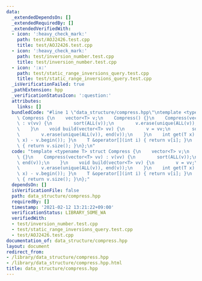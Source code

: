 ```yaml
---
data:
  _extendedDependsOn: []
  _extendedRequiredBy: []
  _extendedVerifiedWith:
  - icon: ':heavy_check_mark:'
    path: test/AOJ2426.test.cpp
    title: test/AOJ2426.test.cpp
  - icon: ':heavy_check_mark:'
    path: test/inversion_number.test.cpp
    title: test/inversion_number.test.cpp
  - icon: ':x:'
    path: test/static_range_inversions_query.test.cpp
    title: test/static_range_inversions_query.test.cpp
  _isVerificationFailed: true
  _pathExtension: hpp
  _verificationStatusIcon: ':question:'
  attributes:
    links: []
  bundledCode: "#line 1 \"data_structure/compress.hpp\"\ntemplate <typename T> struct\
    \ Compress {\n    vector<T> v;\n    Compress() {}\n    Compress(vector<T> vv)\
    \ : v(vv) {\n        sort(ALL(v));\n        v.erase(unique(ALL(v)), end(v));\n\
    \    }\n    void build(vector<T> vv) {\n        v = vv;\n        sort(ALL(v));\n\
    \        v.erase(unique(ALL(v)), end(v));\n    }\n    int get(T x) { return (int)(lower_bound(ALL(v),\
    \ x) - v.begin()); }\n    T &operator[](int i) { return v[i]; }\n    size_t size()\
    \ { return v.size(); }\n};\n"
  code: "template <typename T> struct Compress {\n    vector<T> v;\n    Compress()\
    \ {}\n    Compress(vector<T> vv) : v(vv) {\n        sort(ALL(v));\n        v.erase(unique(ALL(v)),\
    \ end(v));\n    }\n    void build(vector<T> vv) {\n        v = vv;\n        sort(ALL(v));\n\
    \        v.erase(unique(ALL(v)), end(v));\n    }\n    int get(T x) { return (int)(lower_bound(ALL(v),\
    \ x) - v.begin()); }\n    T &operator[](int i) { return v[i]; }\n    size_t size()\
    \ { return v.size(); }\n};"
  dependsOn: []
  isVerificationFile: false
  path: data_structure/compress.hpp
  requiredBy: []
  timestamp: '2021-02-12 13:21:22+09:00'
  verificationStatus: LIBRARY_SOME_WA
  verifiedWith:
  - test/inversion_number.test.cpp
  - test/static_range_inversions_query.test.cpp
  - test/AOJ2426.test.cpp
documentation_of: data_structure/compress.hpp
layout: document
redirect_from:
- /library/data_structure/compress.hpp
- /library/data_structure/compress.hpp.html
title: data_structure/compress.hpp
---
```

